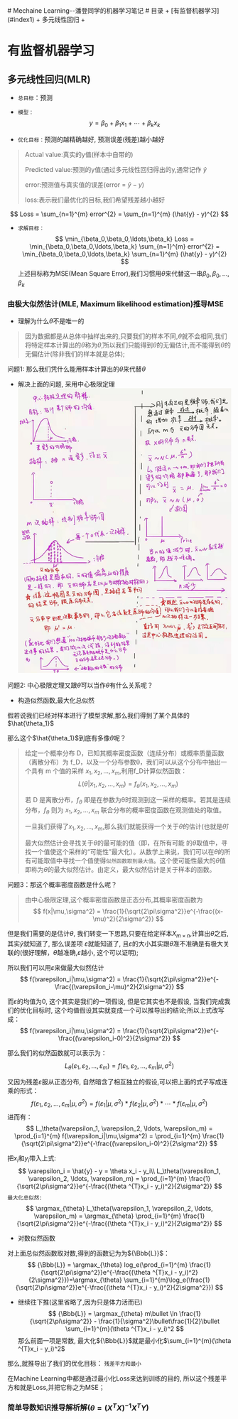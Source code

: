 <head>
<meta http-equiv="Content-type" content="text/html;charset=UTF-8">
<script type="text/javascript" src="http://cdn.mathjax.org/mathjax/latest/MathJax.js?config=TeX-AMS-MML_HTMLorMML"> </script>
<script type="text/x-mathjax-config">MathJax.Hub.Config({"tex2jax": {"inlineMath": [['$','$'], ['\\(','\\)']]}});</script>
<script type="text/x-mathjax-config">MathJax.Hub.Config({"HTML-CSS": {"availableFonts":["TeX"],"scale": 150}});</script>
</head>
# Mechaine Learning--潘登同学的机器学习笔记
# 目录
+ [有监督机器学习](#index1)
  + 多元线性回归
  + 

# 有监督机器学习

## 多元线性回归(MLR)

+ `总目标`：预测

+ `模型：`
$$
y = \beta_0 + \beta_1x_1 + \cdots + \beta_kx_k
$$

+ `优化目标：`预测的越精确越好, 预测误差(残差)越小越好
> Actual value:真实的y值(样本中自带的)
> 
> Predicted value:预测的y值(通过多元线性回归得出的y,通常记作 $\hat{y}$
> 
> error:预测值与真实值的误差(error = $\hat{y} - y$)
> 
> loss:表示我们最优化的目标,我们希望残差越小越好

$$
Loss = \sum_{n=1}^{m} error^{2} = \sum_{n=1}^{m} (\hat{y} - y)^{2}
$$

+ `求解目标：`
$$
\min_{\beta_0,\beta_0,\ldots,\beta_k} Loss = \min_{\beta_0,\beta_0,\ldots,\beta_k} \sum_{n=1}^{m} error^{2} = \min_{\beta_0,\beta_0,\ldots,\beta_k} \sum_{n=1}^{m} (\hat{y} - y)^{2}
$$
上述目标称为MSE(Mean Square Error),我们习惯用$\theta$来代替这一串${\beta_0,\beta_0,\ldots,\beta_k}$

### 由极大似然估计(MLE, Maximum likelihood estimation)推导MSE

+ 理解为什么$\theta$不是唯一的
> 因为数据都是从总体中抽样出来的,只要我们的样本不同,${\theta}$就不会相同,我们将特定样本计算出的${\theta}$称为$\hat{\theta}$,所以我们只能得到$\hat{\theta}$的无偏估计,而不能得到${\theta}$的无偏估计(除非我们的样本就是总体);

问题1: 那么我们凭什么能用样本计算出的$\hat{\theta}$来代替${\theta}$

+ 解决上面的问题, 采用中心极限定理
![pd的中心极限理解](img/中心极限定理.jpg)

问题2: 中心极限定理又跟$\hat{\theta}$可以当作${\theta}$有什么关系呢？

+ 构造似然函数,最大化总似然

假若说我们已经对样本进行了模型求解,那么我们得到了某个具体的$\hat{\theta_1}$

那么这个$\hat{\theta_1}$到底有多像${\theta}$呢？
> 给定一个概率分布 D，已知其概率密度函数（连续分布）或概率质量函数（离散分布）为 f_D，以及一个分布参数θ，我们可以从这个分布中抽出一个具有 m 个值的采样 $x_1,x_2,\ldots,x_m$,利用f_D计算似然函数：
> $$ L(\theta|x_1,x_2,\ldots,x_m) = f_{\theta}(x_1,x_2,\ldots,x_m)$$
> 
> 若 D 是离散分布，$f_{\theta}$ 即是在参数为θ时观测到这一采样的概率。若其是连续分布，$f_{\theta}$ 则为 $x_1,x_2,\ldots,x_m$ 联合分布的概率密度函数在观测值处的取值。
> 
> 一旦我们获得了$x_1,x_2,\ldots,x_m$,那么我们就能获得一个关于${\theta}$的估计(也就是$\hat{\theta}$)
> 
> 最大似然估计会寻找关于${\theta}$的最可能的值（即，在所有可能 的${\theta}$取值中，寻找一个值使这个采样的“可能性”最大化）。从数学上来说，我们可以在${\theta}$的所有可能取值中寻找一个值使得`似然函数取到最大值`。这个使可能性最大的$\hat{\theta}$值即称为${\theta}$的最大似然估计。由定义，最大似然估计是关于样本的函数。

问题3：那这个概率密度函数是什么呢？
> 由中心极限定理,这个概率密度函数是正态分布,其概率密度函数为
> $$ f(x|\mu,\sigma^2) = \frac{1}{\sqrt{2\pi\sigma^2}}e^{-\frac{(x-\mu)^2}{2\sigma^2}} $$

但是我们需要的是估计${\theta}$, 我们转变一下思路,只要在给定样本$X_{m\times n}$,计算出$\hat{\theta}$之后, 其实$\hat{y}$就知道了, 那么误差项 $\varepsilon$就能知道了, 且$\varepsilon$的大小其实跟$\hat{\theta}$准不准确是有极大关联的(很好理解，$\hat{\theta}$越准确,$\varepsilon$越小, 这个可以证明);

所以我们可以用$\varepsilon$来做最大似然估计
$$ 
f(\varepsilon_i|\mu,\sigma^2) = \frac{1}{\sqrt{2\pi\sigma^2}}e^{-\frac{(\varepsilon_i-\mu)^2}{2\sigma^2}}
$$

而$\varepsilon$的均值为0, 这个其实是我们的一项假设, 但是它其实也不是假设, 当我们完成我们的优化目标时, 这个均值假设其实就变成一个可以推导出的结论;所以上式改写成：
$$ 
f(\varepsilon_i|\mu,\sigma^2) = \frac{1}{\sqrt{2\pi\sigma^2}}e^{-\frac{(\varepsilon_i-0)^2}{2\sigma^2}}
$$

那么我们的似然函数就可以表示为：
$$
L_\theta(\varepsilon_1, \varepsilon_2, \ldots, \varepsilon_m)=f(\varepsilon_1, \varepsilon_2, \ldots, \varepsilon_m|\mu,\sigma^2)
$$

又因为残差$\varepsilon$服从正态分布, 自然暗含了相互独立的假设,可以把上面的式子写成连乘的形式：
$$
f(\varepsilon_1, \varepsilon_2, \ldots, \varepsilon_m|\mu,\sigma^2)=f(\varepsilon_1|\mu,\sigma^2)*f(\varepsilon_2|\mu,\sigma^2)*\cdots*f(\varepsilon_m|\mu,\sigma^2)
$$
进而有：
$$
L_\theta(\varepsilon_1, \varepsilon_2, \ldots, \varepsilon_m) = \prod_{i=1}^{m} f(\varepsilon_i|\mu,\sigma^2) = \prod_{i=1}^{m} \frac{1}{\sqrt{2\pi\sigma^2}}e^{-\frac{(\varepsilon_i-0)^2}{2\sigma^2}}
$$

把$x_i$和$y_i$带入上式:
$$
\varepsilon_i = \hat{y} - y = \theta x_i - y_i\\
L_\theta(\varepsilon_1, \varepsilon_2, \ldots, \varepsilon_m) = \prod_{i=1}^{m} \frac{1}{\sqrt{2\pi\sigma^2}}e^{-\frac{(\theta ^{T}x_i - y_i)^2}{2\sigma^2}}
$$
`最大化总似然:`
$$
\argmax_{\theta} L_\theta(\varepsilon_1, \varepsilon_2, \ldots, \varepsilon_m) = \argmax_{\theta} \prod_{i=1}^{m} \frac{1}{\sqrt{2\pi\sigma^2}}e^{-\frac{(\theta ^{T}x_i - y_i)^2}{2\sigma^2}}
$$
+ 对数似然函数

对上面总似然函数取对数,得到的函数记为为${\Bbb{L}}$：
$$
{\Bbb{L}} = \argmax_{\theta} log_e(\prod_{i=1}^{m} \frac{1}{\sqrt{2\pi\sigma^2}}e^{-\frac{(\theta ^{T}x_i - y_i)^2}{2\sigma^2}})=\argmax_{\theta} \sum_{i=1}^{m}\log_e(\frac{1}{\sqrt{2\pi\sigma^2}}e^{-\frac{(\theta ^{T}x_i - y_i)^2}{2\sigma^2}})
$$

+ 继续往下推(这里省略了,因为只是体力活而已)
$$
{\Bbb{L}} = \argmax_{\theta} m\bullet \ln \frac{1}{\sqrt{2\pi\sigma^2}} - \frac{1}{\sigma^2}\bullet\frac{1}{2}\bullet \sum_{i=1}^{m}(\theta ^{T}x_i - y_i)^2
$$
那么前面一项是常数, 最大化${\Bbb{L}}$就是最小化$\sum_{i=1}^{m}(\theta ^{T}x_i - y_i)^2$

那么,就推导出了我们的优化目标： `残差平方和最小`

在Machine Learning中都是通过最小化Loss来达到训练的目的, 所以这个残差平方和就是Loss,并把它称之为MSE；

### 简单导数知识推导解析解($\theta = (X^TX)^{-1}X^TY$)













